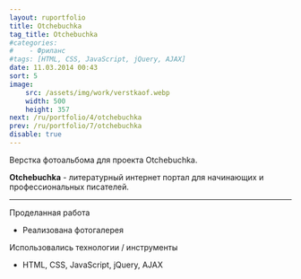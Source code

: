 ```yaml
---
layout: ruportfolio
title: Otchebuchka
tag_title: Otchebuchka
#categories:
#    - Фриланс
#tags: [HTML, CSS, JavaScript, jQuery, AJAX]
date: 11.03.2014 00:43
sort: 5
image: 
    src: /assets/img/work/verstkaof.webp 
    width: 500
    height: 357
next: /ru/portfolio/4/otchebuchka
prev: /ru/portfolio/7/otchebuchka
disable: true
---
```


Верстка фотоальбома для проекта Otchebuchka.

**Otchebuchka** - литературный интернет портал для начинающих и профессиональных писателей.

---

Проделанная работа

* Реализована фотогалерея

Использовались технологии / инструменты

* HTML, CSS, JavaScript, jQuery, AJAX

